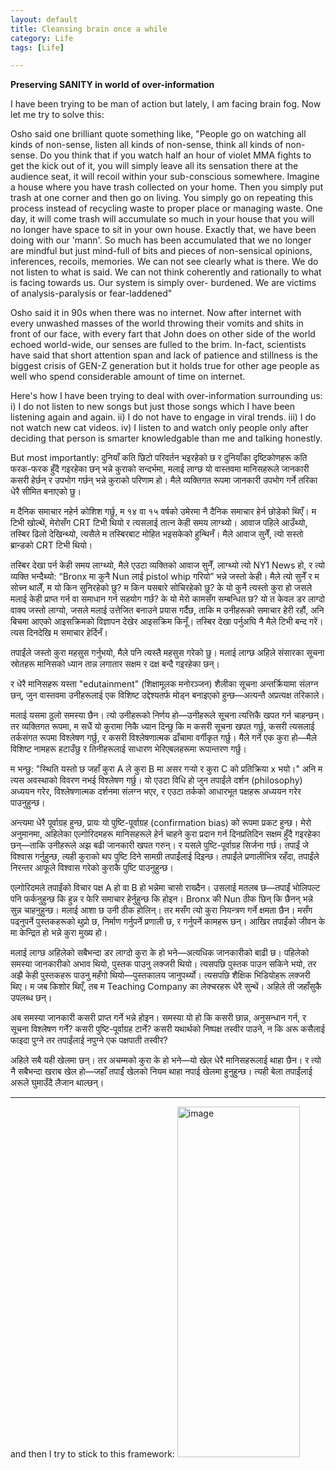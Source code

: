 ```yaml
---
layout: default
title: Cleansing brain once a while
category: Life
tags: [Life]

---
```


**Preserving SANITY in world of over-information**

I have been trying to be man of action but lately, I am facing brain fog. Now let me try to solve this:

Osho said one brilliant quote something like, 
"People go on watching all kinds of non-sense, listen all kinds of non-sense, think all kinds of non-sense. Do you think that if you watch half an hour of violet MMA fights to get the kick out of it, you will simply leave all its sensation there at the audience seat, it will recoil within your sub-conscious somewhere. 
     Imagine a house where you have trash collected on your home. Then you simply put trash at one corner and then go on living. You simply go on repeating this process instead of recycling waste to proper place or managing waste. One day, it will come trash will accumulate so much in your house that you will no longer have space to sit in your own house.
    Exactly that, we have been doing with our 'mann'. So much has been accumulated that we no longer are mindful but just mind-full of bits and pieces of non-sensical opinions, inferences, recoils, memories. We can not see clearly what is there. We do not listen to what is said. We can not think coherently and rationally to what is facing towards us. Our system is simply over- burdened. We are victims of analysis-paralysis or fear-laddened"

Osho said it in 90s when there was no internet. Now after internet with every unwashed masses of the world throwing their vomits and shits in front of our face, with every fart that John does on other side of the world echoed world-wide, our senses are fulled to the brim. In-fact, scientists have said that short attention span and lack of patience and stillness is the biggest crisis of GEN-Z generation but it holds true for other age people as well who spend considerable amount of time on internet. 

Here's how I have been trying to deal with over-information surrounding us:
i) I do not listen to new songs but just those songs which I have been listening again and again.
ii) I do not have to engage in viral trends. 
iii) I do not watch new cat videos.
iv) I listen to and watch only people only after deciding that person is smarter knowledgable than me and talking honestly.

But most importantly:
दुनियाँ कति छिटो परिवर्तन भइरहेको छ र दुनियाँका दृष्टिकोणहरू कति फरक-फरक हुँदै गइरहेका छन् भन्ने कुराको सन्दर्भमा, मलाई लाग्छ यो वास्तवमा मानिसहरूले जानकारी कसरी हेर्छन् र उपभोग गर्छन् भन्ने कुराको परिणाम हो। मैले व्यक्तिगत रूपमा जानकारी उपभोग गर्ने तरिका धेरै सीमित बनाएको छु।

म दैनिक समाचार नहेर्न कोशिश गर्छु, म १४ वा १५ वर्षको उमेरमा नै दैनिक समाचार हेर्न छोडेको थिएँ। म टिभी खोल्थें, मेरोसँग CRT टिभी थियो र त्यसलाई तात्न केही समय लाग्थ्यो। आवाज पहिले आउँथ्यो, तस्बिर ढिलो देखिन्थ्यो, त्यसैले म तस्बिरबाट मोहित भइसकेको हुन्थिनँ। मैले आवाज सुनेँ, त्यो सस्तो ब्रान्डको CRT टिभी थियो।

तस्बिर देखा पर्न केही समय लाग्थ्यो, मैले एउटा व्यक्तिको आवाज सुनेँ, लाग्थ्यो त्यो NY1 News हो, र त्यो व्यक्ति भन्दैथ्यो: “Bronx मा कुनै Nun लाई pistol whip गरियो” भन्ने जस्तो केही। मैले त्यो सुनेँ र म सोच्न थालेँ, म यो किन सुनिरहेको छु? म किन यसबारे सोचिरहेको छु? के यो कुनै त्यस्तो कुरा हो जसले मलाई केही प्राप्त गर्न वा समाधान गर्न सहयोग गर्छ? के यो मेरो कामसँग सम्बन्धित छ? यो त केवल डर लाग्दो वाक्य जस्तो लाग्यो, जसले मलाई उत्तेजित बनाउने प्रयास गर्दैछ, ताकि म उनीहरूको समाचार हेरी रहौं, अनि बिचमा आएको आइसक्रिमको विज्ञापन देखेर आइसक्रिम किनूँ। तस्बिर देखा पर्नुअघि नै मैले टिभी बन्द गरें। त्यस दिनदेखि म समाचार हेर्दिनँ।

तपाईंले जस्तो कुरा महसुस गर्नुभयो, मैले पनि त्यस्तै महसुस गरेको छु। मलाई लाग्छ अहिले संसारका सूचना स्रोतहरू मानिसको ध्यान तान्न लगातार सक्षम र दक्ष बन्दै गइरहेका छन्।

र धेरै मानिसहरू यस्ता "edutainment" (शिक्षामूलक मनोरञ्जन) शैलीका सूचना अन्तर्क्रियामा संलग्न छन्, जुन वास्तवमा उनीहरूलाई एक विशिष्ट उद्देश्यतर्फ मोड्न बनाइएको हुन्छ—अत्यन्तै अप्रत्यक्ष तरिकाले।

मलाई यसमा ठुलो समस्या छैन। त्यो उनीहरूको निर्णय हो—उनीहरूले सूचना त्यत्तिकै खपत गर्न चाहन्छन्। तर व्यक्तिगत रूपमा, म सधैं यो कुरामा निकै ध्यान दिन्छु कि म कसरी सूचना खपत गर्छु, कसरी त्यसलाई तर्कसंगत रूपमा विश्लेषण गर्छु, र कसरी विश्लेषणात्मक ढाँचामा वर्गीकृत गर्छु। मैले गर्ने एक कुरा हो—मैले विशिष्ट नामहरू हटाउँछु र तिनीहरूलाई साधारण भेरिएबलहरूमा रूपान्तरण गर्छु।

म भन्छु: "स्थिति यस्तो छ जहाँ कुरा A ले कुरा B मा असर गर्‍यो र कुरा C को प्रतिक्रिया x भयो।" अनि म त्यस अवस्थाको विवरण नभई विश्लेषण गर्छु। यो एउटा विधि हो जुन तपाईंले दर्शन (philosophy) अध्ययन गरेर, विश्लेषणात्मक दर्शनमा संलग्न भएर, र एउटा तर्कको आधारभूत पक्षहरू अध्ययन गरेर पाउनुहुन्छ।

अन्त्यमा धेरै पूर्वाग्रह हुन्छ, प्रायः यो पुष्टि-पूर्वाग्रह (confirmation bias) को रूपमा प्रकट हुन्छ। मेरो अनुमानमा, अहिलेका एल्गोरिदमहरू मानिसहरूले हेर्न चाहने कुरा प्रदान गर्न दिनप्रतिदिन सक्षम हुँदै गइरहेका छन्—ताकि उनीहरूले अझ बढी जानकारी खपत गरुन्। र यसले पुष्टि-पूर्वाग्रह सिर्जना गर्छ। तपाईं जे विश्वास गर्नुहुन्छ, त्यही कुराको थप पुष्टि दिने सामग्री तपाईंलाई दिइन्छ। तपाईंले प्रणालीभित्र रहँदा, तपाईंले निरन्तर आफूले विश्वास गरेको कुराकै पुष्टि पाउनुहुन्छ।

एल्गोरिदमले तपाईंको विचार पक्ष A हो वा B हो भन्नेमा चासो राख्दैन। उसलाई मतलब छ—तपाईं भोलिपल्ट पनि फर्कनुहुन्छ कि हुन्न र फेरि समाचार हेर्नुहुन्छ कि होइन। Bronx की Nun ठीक छिन् कि छैनन् भन्ने सुन्न चाहनुहुन्छ। मलाई आशा छ उनी ठीक होलिन्। तर मसँग त्यो कुरा नियन्त्रण गर्ने क्षमता छैन। मसँग पढ्नुपर्ने पुस्तकहरूको थुप्रो छ, निर्माण गर्नुपर्ने प्रणाली छ, र गर्नुपर्ने कामहरू छन्। आखिर तपाईंको जीवन के मा केन्द्रित हो भन्ने कुरा मुख्य हो।

मलाई लाग्छ अहिलेको सबैभन्दा डर लाग्दो कुरा के हो भने—अत्यधिक जानकारीको बाढी छ। पहिलेको समस्या जानकारीको अभाव थियो, पुस्तक पाउनु लक्जरी थियो। त्यसपछि पुस्तक पाउन सकिने भयो, तर अझै केही पुस्तकहरू पाउनु महँगो थियो—पुस्तकालय जानुपर्थ्यो। त्यसपछि शैक्षिक भिडियोहरू लक्जरी थिए। म जब किशोर थिएँ, तब म Teaching Company का लेक्चरहरू धेरै सुन्थें। अहिले ती जहाँसुकै उपलब्ध छन्।

अब समस्या जानकारी कसरी प्राप्त गर्ने भन्ने होइन। समस्या यो हो कि कसरी छान्न, अनुसन्धान गर्न, र सूचना विश्लेषण गर्ने? कसरी पुष्टि-पूर्वाग्रह टार्ने? कसरी यथार्थको निष्पक्ष तस्वीर पाउने, न कि अरू कसैलाई फाइदा पुग्ने तर तपाईंलाई नपुग्ने एक पक्षपाती तस्वीर?

अहिले सबै यही खेलमा छन्। तर अचम्मको कुरा के हो भने—यो खेल धेरै मानिसहरूलाई थाहा छैन। र त्यो नै सबैभन्दा खराब खेल हो—जहाँ तपाईं खेलको नियम थाहा नपाई खेलमा हुनुहुन्छ। त्यही बेला तपाईंलाई अरूले घुमाउँदै लैजान थाल्छन्।

---
and then I try to stick to this framework:
<img width="196" height="561" alt="image" src="https://github.com/user-attachments/assets/2c78482b-28f6-439d-be57-aaeb325fe330" />




